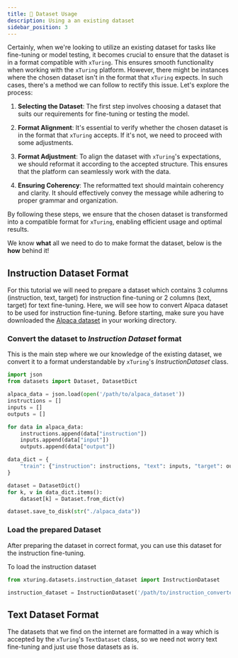 ```yaml
---
title: 📜 Dataset Usage
description: Using a an existing dataset
sidebar_position: 3
---
```


<!-- ## Prepare Instruction Dataset -->
<!-- There are times, when we want to use some existing dataset for fine-tuning or testing our model on. In such scenarios, it is important to know the format in which we get the dataset and to make sure it is in the format in which `xTuring` will accept for seamless working. If the dataset we choose in a format not expected by `xTuring`, then below is a way to do it. Let's dive right into it! -->

Certainly, when we're looking to utilize an existing dataset for tasks like fine-tuning or model testing, it becomes crucial to ensure that the dataset is in a format compatible with `xTuring`. This ensures smooth functionality when working with the `xTuring` platform. However, there might be instances where the chosen dataset isn't in the format that `xTuring` expects. In such cases, there's a method we can follow to rectify this issue. Let's explore the process:

1. **Selecting the Dataset**: The first step involves choosing a dataset that suits our requirements for fine-tuning or testing the model.

2. **Format Alignment**: It's essential to verify whether the chosen dataset is in the format that `xTuring` accepts. If it's not, we need to proceed with some adjustments.

3. **Format Adjustment**: To align the dataset with `xTuring`'s expectations, we should reformat it according to the accepted structure. This ensures that the platform can seamlessly work with the data.

4. **Ensuring Coherency**: The reformatted text should maintain coherency and clarity. It should effectively convey the message while adhering to proper grammar and organization.

By following these steps, we ensure that the chosen dataset is transformed into a compatible format for `xTuring`, enabling efficient usage and optimal results. 

We know __what__ all we need to do to make format the dataset, below is the __how__ behind it!

## Instruction Dataset Format
For this tutorial we will need to prepare a dataset which contains 3 columns (instruction, text, target) for instruction fine-tuning or 2 columns (text, target) for text fine-tuning. Here, we will see how to convert Alpaca dataset to be used for instruction fine-tuning. Before starting, make sure you have downloaded the [Alpaca dataset](https://github.com/tatsu-lab/stanford_alpaca/blob/main/alpaca_data.json) in your working directory. 


### Convert the dataset to _Instruction Dataset_ format
This is the main step where we our knowledge of the existing dataset, we convert it to a format understandable by `xTuring`'s _InstructionDataset_ class.

```python
import json
from datasets import Dataset, DatasetDict

alpaca_data = json.load(open('/path/to/alpaca_dataset'))
instructions = []
inputs = []
outputs = []

for data in alpaca_data:
    instructions.append(data["instruction"])
    inputs.append(data["input"])
    outputs.append(data["output"])

data_dict = {
    "train": {"instruction": instructions, "text": inputs, "target": outputs}
}

dataset = DatasetDict()
for k, v in data_dict.items():
    dataset[k] = Dataset.from_dict(v)

dataset.save_to_disk(str("./alpaca_data"))
```


### Load the prepared Dataset

After preparing the dataset in correct format, you can use this dataset for the instruction fine-tuning.

To load the instruction dataset

```python
from xturing.datasets.instruction_dataset import InstructionDataset

instruction_dataset = InstructionDataset('/path/to/instruction_converted_alpaca_dataset')
```

## Text Dataset Format

The datasets that we find on the internet are formatted in a way which is accepted by the `xTuring`'s `TextDataset` class, so we need not worry text fine-tuning and just use those datasets as is. 